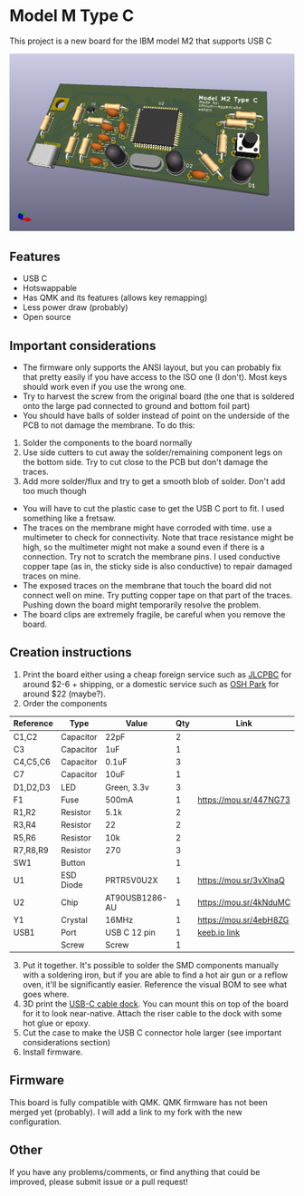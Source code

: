 # Model M Type C
This project is a new board for the IBM model M2 that supports USB C

![Board Render](images/render.png)

## Features
- USB C
- Hotswappable
- Has QMK and its features (allows key remapping)
- Less power draw (probably)
- Open source

## Important considerations
- The firmware only supports the ANSI layout, but you can probably fix that pretty easily if you have access to the ISO one (I don't). Most keys should work even if you use the wrong one.
- Try to harvest the screw from the original board (the one that is soldered onto the large pad connected to ground and bottom foil part)
- You should have balls of solder instead of point on the underside of the PCB to not damage the membrane. To do this:
1. Solder the components to the board normally
2. Use side cutters to cut away the solder/remaining component legs on the bottom side. Try to cut close to the PCB but don't damage the traces.
3. Add more solder/flux and try to get a smooth blob of solder. Don't add too much though
- You will have to cut the plastic case to get the USB C port to fit. I used something like a fretsaw.
- The traces on the membrane might have corroded with time. use a multimeter to check for connectivity. Note that trace resistance might be high, so the multimeter might not make a sound even if there is a connection. Try not to scratch the membrane pins. I used conductive copper tape (as in, the sticky side is also conductive) to repair damaged traces on mine.
- The exposed traces on the membrane that touch the board did not connect well on mine. Try putting copper tape on that part of the traces. Pushing down the board might temporarily resolve the problem.
- The board clips are extremely fragile, be careful when you remove the board.

## Creation instructions
1. Print the board either using a cheap foreign service such as [JLCPBC](https://jlcpcb.com/ "JLCPBC") for around $2-6 + shipping, or a domestic service such as [OSH Park](https://oshpark.com/ "OSH Park") for around $22 (maybe?).
2. Order the components

|Reference|Type     |Value         |Qty|Link                   |
|---------|---------|--------------|---|-----------------------|
|C1,C2    |Capacitor|22pF          |2  |                       |
|C3       |Capacitor|1uF           |1  |                       |
|C4,C5,C6 |Capacitor|0.1uF         |3  |                       |
|C7       |Capacitor|10uF          |1  |                       |
|D1,D2,D3 |LED      |Green, 3.3v   |3  |                       |
|F1       |Fuse     |500mA         |1  |https://mou.sr/447NG73 |
|R1,R2    |Resistor |5.1k          |2  |                       |
|R3,R4    |Resistor |22            |2  |                       |
|R5,R6    |Resistor |10k           |2  |                       |
|R7,R8,R9 |Resistor |270           |3  |                       |
|SW1      |Button   |              |1  |                       |
|U1       |ESD Diode|PRTR5V0U2X    |1  |https://mou.sr/3vXlnaQ |
|U2       |Chip     |AT90USB1286-AU|1  |https://mou.sr/4kNduMC |
|Y1       |Crystal  |16MHz         |1  |https://mou.sr/4ebH8ZG |
|USB1     |Port     |USB C 12 pin  |1  |[keeb.io link](https://keeb.io/products/usb-c-port-12-pin-hro-type-c-31-m-12 "USB C hro female port")|
|         |Screw    |Screw         |1  |                       |
3. Put it together. It's possible to solder the SMD components manually with a soldering iron, but if you are able to find a hot air gun or a reflow oven, it'll be significantly easier. Reference the visual BOM to see what goes where.
4. 3D print the [USB-C cable dock](usbcdock.stl "usb c dock"). You can mount this on top of the board for it to look near-native. Attach the riser cable to the dock with some hot glue or epoxy.
4. Cut the case to make the USB C connector hole larger (see important considerations section)
5. Install firmware.

## Firmware
This board is fully compatible with QMK. QMK firmware has not been merged yet (probably). I will add a link to my fork with the new configuration.

## Other

If you have any problems/comments, or find anything that could be improved, please submit issue or a pull request!
